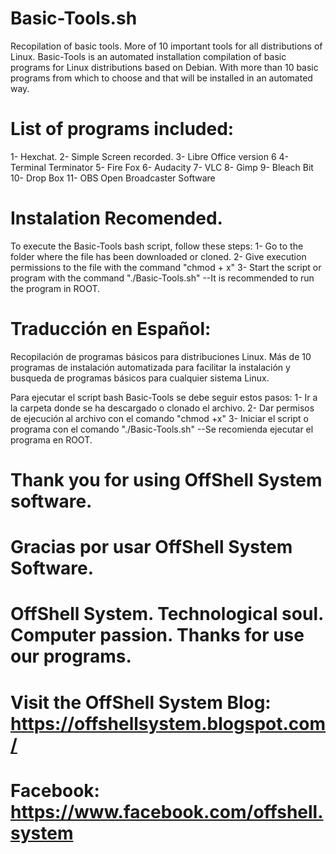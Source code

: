# Basic-Tools.sh
Recopilation of basic tools. More of 10 important tools for all distributions of Linux.
Basic-Tools is an automated installation compilation of basic programs for Linux distributions based on Debian. With more than 10 basic programs from which to choose and that will be installed in an automated way.
# List of programs included:
1- Hexchat.
2- Simple Screen recorded.
3- Libre Office version 6
4- Terminal Terminator
5- Fire Fox
6- Audacity
7- VLC
8- Gimp
9- Bleach Bit
10- Drop Box
11- OBS Open Broadcaster Software

# Instalation Recomended.
To execute the Basic-Tools bash script, follow these steps:
1- Go to the folder where the file has been downloaded or cloned.
2- Give execution permissions to the file with the command "chmod + x"
3- Start the script or program with the command "./Basic-Tools.sh"
--It is recommended to run the program in ROOT.

# Traducción en Español:
Recopilación de programas básicos para distribuciones Linux. Más de 10 programas de instalación automatizada para facilitar la instalación y busqueda de programas básicos para cualquier sistema Linux.

Para ejecutar el script bash Basic-Tools se debe seguir estos pasos:
1- Ir a la carpeta donde se ha descargado o clonado el archivo.
2- Dar permisos de ejecución al archivo con el comando "chmod +x"
3- Iniciar el script o programa con el comando "./Basic-Tools.sh"
--Se recomienda ejecutar el programa en ROOT.
# Thank you for using OffShell System software.
# Gracias por usar OffShell System Software.
# OffShell System. Technological soul. Computer passion. Thanks for use our programs.
# Visit the OffShell System Blog: https://offshellsystem.blogspot.com/
# Facebook: https://www.facebook.com/offshell.system
